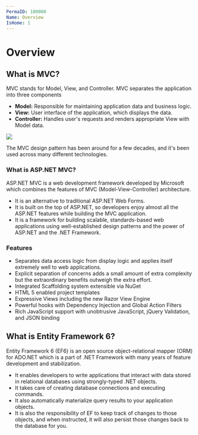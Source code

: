 ```yaml
---
PermaID: 100000
Name: Overview
IsHome: 1
---
```


# Overview

## What is MVC?

MVC stands for Model, View, and Controller. MVC separates the application into three components 

 - **Model:** Responsible for maintaining application data and business logic.
 - **View:** User interface of the application, which displays the data.
 - **Controller:** Handles user's requests and renders appropriate View with Model data.

<img src="https://raw.githubusercontent.com/zzzprojects/learn-orm/master/mvc-with-entity-framework-6/images/overview-1.png">

The MVC design pattern has been around for a few decades, and it's been used across many different technologies. 

### What is ASP.NET MVC?

ASP.NET MVC is a web development framework developed by Microsoft which combines the features of MVC (Model-View-Controller) architecture. 
 
 - It is an alternative to traditional ASP.NET Web Forms. 
 - It is built on the top of ASP.NET, so developers enjoy almost all the ASP.NET features while building the MVC application.
 - It is a framework for building scalable, standards-based web applications using well-established design patterns and the power of ASP.NET and the .NET Framework.

### Features

 - Separates data access logic from display logic and applies itself extremely well to web applications.
 - Explicit separation of concerns adds a small amount of extra complexity but the extraordinary benefits outweigh the extra effort. 
 - Integrated Scaffolding system extensible via NuGet
 - HTML 5 enabled project templates
 - Expressive Views including the new Razor View Engine
 - Powerful hooks with Dependency Injection and Global Action Filters
 - Rich JavaScript support with unobtrusive JavaScript, jQuery Validation, and JSON binding

## What is Entity Framework 6?

Entity Framework 6 (EF6) is an open source object-relational mapper (ORM) for ADO.NET which is a part of .NET Framework with many years of feature development and stabilization.

 - It enables developers to write applications that interact with data stored in relational databases using strongly-typed .NET objects.
 - It takes care of creating database connections and executing commands. 
 - It also automatically materialize query results to your application objects.
 - It is also the responsibility of EF to keep track of changes to those objects, and when instructed, it will also persist those changes back to the database for you.